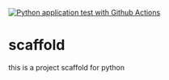 [![Python application test with Github Actions](https://github.com/Fahad-Aslam/scaffold/actions/workflows/main.yml/badge.svg)](https://github.com/Fahad-Aslam/scaffold/actions/workflows/main.yml)



# scaffold
this is a project scaffold for python
